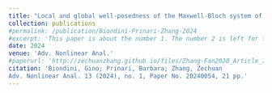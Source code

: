 ```yaml
---
title: "Local and global well-posedness of the Maxwell-Bloch system of equations with inhomogeneous broadening"
collection: publications
#permalink: /publication/Biondini-Prinari-Zhang-2024
#excerpt: 'This paper is about the number 1. The number 2 is left for future work.'
date: 2024
venue: 'Adv. Nonlinear Anal.'
#paperurl: 'http://zechuanzhang.github.io/files/Zhang-Fan2020_Article_InverseScatteringTransformForT.pdf'
citation: 'Biondini, Gino; Prinari, Barbara; Zhang, Zechuan
Adv. Nonlinear Anal. 13 (2024), no. 1, Paper No. 20240054, 21 pp.'
---
```




